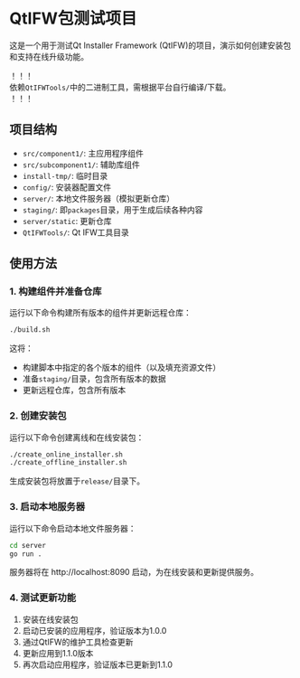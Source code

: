 # QtIFW包测试项目

这是一个用于测试Qt Installer Framework (QtIFW)的项目，演示如何创建安装包和支持在线升级功能。

！！！  
依赖`QtIFWTools/`中的二进制工具，需根据平台自行编译/下载。  
！！！

## 项目结构

- `src/component1/`: 主应用程序组件
- `src/subcomponent1/`: 辅助库组件 
- `install-tmp/`: 临时目录
- `config/`: 安装器配置文件
- `server/`: 本地文件服务器（模拟更新仓库）
- `staging/`: 即`packages`目录，用于生成后续各种内容
- `server/static`: 更新仓库
- `QtIFWTools/`: Qt IFW工具目录

## 使用方法

### 1. 构建组件并准备仓库

运行以下命令构建所有版本的组件并更新远程仓库：

```bash
./build.sh
```

这将：
- 构建脚本中指定的各个版本的组件（以及填充资源文件）
- 准备`staging/`目录，包含所有版本的数据
- 更新远程仓库，包含所有版本

### 2. 创建安装包

运行以下命令创建离线和在线安装包：

```bash
./create_online_installer.sh
./create_offline_installer.sh
```

生成安装包将放置于`release/`目录下。

### 3. 启动本地服务器

运行以下命令启动本地文件服务器：

```bash
cd server
go run .
```

服务器将在 http://localhost:8090 启动，为在线安装和更新提供服务。

### 4. 测试更新功能

1. 安装在线安装包
2. 启动已安装的应用程序，验证版本为1.0.0
3. 通过QtIFW的维护工具检查更新
4. 更新应用到1.1.0版本
5. 再次启动应用程序，验证版本已更新到1.1.0